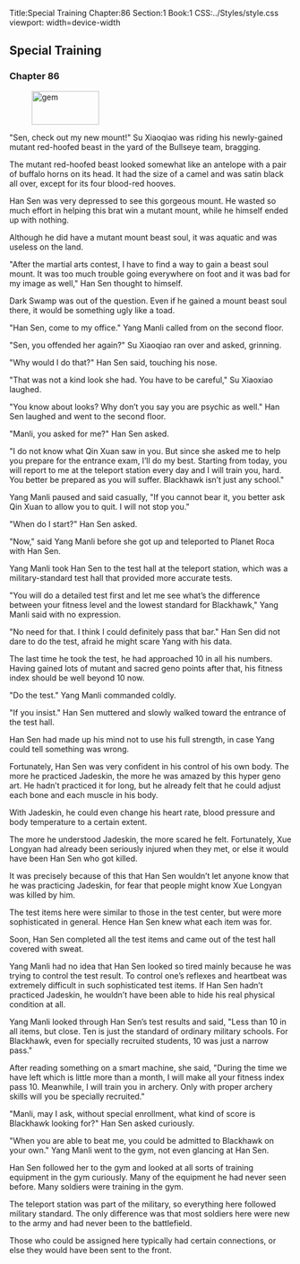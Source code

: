 Title:Special Training 
Chapter:86 
Section:1 
Book:1 
CSS:../Styles/style.css 
viewport: width=device-width
  
## Special Training
### Chapter 86
  
<figure>
	<img src="../Images/gem.gif" alt="gem" id="gem" width="120" height="60" />
</figure>
  

  
"Sen, check out my new mount!" Su Xiaoqiao was riding his newly-gained mutant red-hoofed beast in the yard of the Bullseye team, bragging.

The mutant red-hoofed beast looked somewhat like an antelope with a pair of buffalo horns on its head. It had the size of a camel and was satin black all over, except for its four blood-red hooves.

Han Sen was very depressed to see this gorgeous mount. He wasted so much effort in helping this brat win a mutant mount, while he himself ended up with nothing.

Although he did have a mutant mount beast soul, it was aquatic and was useless on the land.

"After the martial arts contest, I have to find a way to gain a beast soul mount. It was too much trouble going everywhere on foot and it was bad for my image as well," Han Sen thought to himself.

Dark Swamp was out of the question. Even if he gained a mount beast soul there, it would be something ugly like a toad.

"Han Sen, come to my office." Yang Manli called from on the second floor.

"Sen, you offended her again?" Su Xiaoqiao ran over and asked, grinning.

"Why would I do that?" Han Sen said, touching his nose.

"That was not a kind look she had. You have to be careful," Su Xiaoxiao laughed.

"You know about looks? Why don’t you say you are psychic as well." Han Sen laughed and went to the second floor.

"Manli, you asked for me?" Han Sen asked.

"I do not know what Qin Xuan saw in you. But since she asked me to help you prepare for the entrance exam, I’ll do my best. Starting from today, you will report to me at the teleport station every day and I will train you, hard. You better be prepared as you will suffer. Blackhawk isn’t just any school."

Yang Manli paused and said casually, "If you cannot bear it, you better ask Qin Xuan to allow you to quit. I will not stop you."

"When do I start?" Han Sen asked.

"Now," said Yang Manli before she got up and teleported to Planet Roca with Han Sen.

Yang Manli took Han Sen to the test hall at the teleport station, which was a military-standard test hall that provided more accurate tests.

"You will do a detailed test first and let me see what’s the difference between your fitness level and the lowest standard for Blackhawk," Yang Manli said with no expression.

"No need for that. I think I could definitely pass that bar." Han Sen did not dare to do the test, afraid he might scare Yang with his data.

The last time he took the test, he had approached 10 in all his numbers. Having gained lots of mutant and sacred geno points after that, his fitness index should be well beyond 10 now.

"Do the test." Yang Manli commanded coldly.

"If you insist." Han Sen muttered and slowly walked toward the entrance of the test hall.

Han Sen had made up his mind not to use his full strength, in case Yang could tell something was wrong.

Fortunately, Han Sen was very confident in his control of his own body. The more he practiced Jadeskin, the more he was amazed by this hyper geno art. He hadn’t practiced it for long, but he already felt that he could adjust each bone and each muscle in his body.

With Jadeskin, he could even change his heart rate, blood pressure and body temperature to a certain extent.

The more he understood Jadeskin, the more scared he felt. Fortunately, Xue Longyan had already been seriously injured when they met, or else it would have been Han Sen who got killed.

It was precisely because of this that Han Sen wouldn’t let anyone know that he was practicing Jadeskin, for fear that people might know Xue Longyan was killed by him.

The test items here were similar to those in the test center, but were more sophisticated in general. Hence Han Sen knew what each item was for.

Soon, Han Sen completed all the test items and came out of the test hall covered with sweat.

Yang Manli had no idea that Han Sen looked so tired mainly because he was trying to control the test result. To control one’s reflexes and heartbeat was extremely difficult in such sophisticated test items. If Han Sen hadn’t practiced Jadeskin, he wouldn’t have been able to hide his real physical condition at all.

Yang Manli looked through Han Sen’s test results and said, "Less than 10 in all items, but close. Ten is just the standard of ordinary military schools. For Blackhawk, even for specially recruited students, 10 was just a narrow pass."

After reading something on a smart machine, she said, "During the time we have left which is little more than a month, I will make all your fitness index pass 10. Meanwhile, I will train you in archery. Only with proper archery skills will you be specially recruited."

"Manli, may I ask, without special enrollment, what kind of score is Blackhawk looking for?" Han Sen asked curiously.

"When you are able to beat me, you could be admitted to Blackhawk on your own." Yang Manli went to the gym, not even glancing at Han Sen.

Han Sen followed her to the gym and looked at all sorts of training equipment in the gym curiously. Many of the equipment he had never seen before. Many soldiers were training in the gym.

The teleport station was part of the military, so everything here followed military standard. The only difference was that most soldiers here were new to the army and had never been to the battlefield.

Those who could be assigned here typically had certain connections, or else they would have been sent to the front.